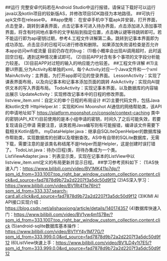 ##运行
完整安卓代码若在Android Studio中运行报错，请保证下载好可以运行java以及kotlin项目的较新版AS，并修改项目SDK路径为本地路径。
##可执行apk文件在release中。
##app使用：
在安卓手机中下载apk并安装，打开界面，点击登录，跳转到课表界面，点击记事本可进入待办界面，点击添加进入添加事项界面，将含有时间地点事件的文字粘贴到指定位置，点击确认键等待跳转即可。若不能运行即为api密钥过期，参考4.工程文件详解第二条。跳转到记事本界面即为成功添加。点击显示的日程可以进行修改和删除。
如果添加失败请检查是否允许本app访问wifi或流量
目前仍存在的bug：
            (1)极小概率会出现AI调用超时，此时返回空日程。遇到这种情况重试即可。
            (2)目前APP对含有多个事项的文字段分析能力较差。
            (3)目前APP对过短的输入的响应能力也较差。
##工程文件详解
    #(1)主要UI界面,分为Activity和单独的xml，每个Activity对应一个Java文件和一个xml
        MainActivity：主界面，为打开app即可见的登录界面。
        LessonActivity：实现了课表界面布局，以及向记事本和记事本添加页面的跳转
        AskActivity：实现向AI提供文本的写入界面布局。
        TodoActivity：实现记事本界面，以及数据库的内容输出展示
        UpdateActivity：实现修改记事本中的日程的修改界面。
        listview_item.xml：自定义的单个日程的布局设计
    #(2)主要代码文件，包括Java和kotlin文件
        HttpHelper.kt：实现和Kimi Moonshot AI通信的网络帮助类，该API的申请地址如下
                     https://platform.moonshot.cn/console/context-caching
                     类中的密钥(API_KEY)目前使用的是本小组申请的密钥，时间久了之后可能失效，若要复现请自己申请
                     需要注意，该类若用Java编写则有可能报错，编译该文件需要下载相关Kotlin插件。
        myDataHelpler.java：继承自SQLiteOpenHelper的数据库操作帮助类，实现数据库的创建以及增删查改。AS中有自带的SQLite数据库，无需下载，需要注意的是该类名称结尾不是Helper而是Helpler，这是创建时误打错了。
        TodoList.java：待办(日程)类，将待办集成为一个类。
        ListViewAdapter.java：列表显示类，实现在记事本的ListView中以listview_item.xml定义的布局更新并显示日程。
##学习参考资料如下：
    (1)AS快速入门：https://www.bilibili.com/video/BV1MK411p7dp/?spm_id_from=333.1007.top_right_bar_window_custom_collection.content.click&vd_source=fad7878d9b72a2d2207f3a5dc50d9f12
    (2)AS深入学习：https://www.bilibili.com/video/BV1Rt411e76H/?spm_id_from=333.337.search-card.all.click&vd_source=fad7878d9b72a2d2207f3a5dc50d9f12
    (3)KIMI AI API接口实现介绍：https://blog.csdn.net/alishaoxiong/article/details/140174357
    (4)数据库快速入门：https://www.bilibili.com/video/BV1yw4m1S7Be/?spm_id_from=333.1007.top_right_bar_window_custom_collection.content.click
    (5)android-sqlite数据库基本操作：https://www.bilibili.com/video/BV1YY4y1M77G/?spm_id_from=333.999.0.0&vd_source=fad7878d9b72a2d2207f3a5dc50d9f12
    (6)ListView快速上手：https://www.bilibili.com/video/BV1LD4y1t7E5/?spm_id_from=333.999.0.0&vd_source=fad7878d9b72a2d2207f3a5dc50d9f12

